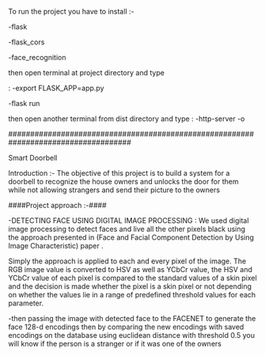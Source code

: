 To run the project you have to install :-

-flask

-flask_cors

-face_recognition

then open terminal at project directory and type 

: -export FLASK_APP=app.py

-flask run 

then open another terminal from dist directory and type : -http-server -o 

####################################################################################


Smart Doorbell 

Introduction :-
	The objective of this project is to build a system for a doorbell to recognize the house owners and unlocks the door for them while not allowing strangers and send their picture to the owners 

####Project approach :-####

-DETECTING FACE USING DIGITAL IMAGE PROCESSING :
We used digital image processing to detect faces and live all the other pixels black using the approach presented in (Face and Facial Component Detection by Using Image Characteristic) paper .

Simply the approach is applied to each and every pixel of the image.
The RGB image value is converted to HSV as well as YCbCr value, the HSV and YCbCr value of each pixel is compared to the standard values of a skin pixel and the decision is made whether the pixel is a skin pixel or not depending on whether the values lie in a range of predefined threshold values for each parameter.

-then passing the image with detected face to the FACENET to generate the face 128-d encodings then by comparing the new encodings with saved encodings on the database using euclidean distance with threshold 0.5 you will know if the person is a stranger or if it was one of the owners 








